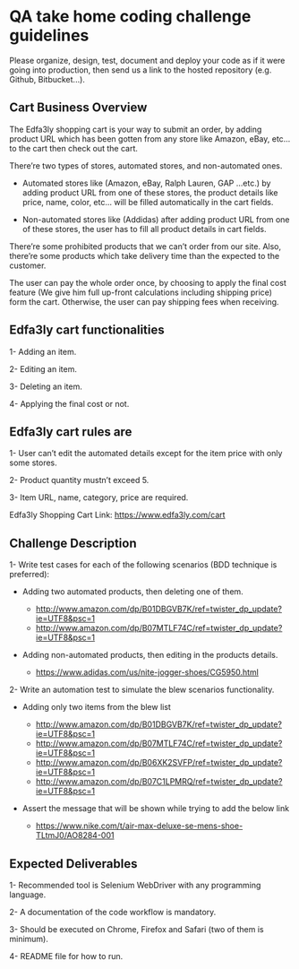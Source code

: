 QA take home coding challenge guidelines
===============================================

Please organize, design, test, document and deploy your code as if it were
going into production, then send us a link to the hosted repository (e.g.
Github, Bitbucket...).


Cart Business Overview
----------------------

The Edfa3ly shopping cart is your way to submit an order, by adding product URL which has been gotten from any store like Amazon, eBay, etc… to the cart then check out the cart.

There’re two types of stores, automated stores, and non-automated ones.
* Automated stores like (Amazon, eBay, Ralph Lauren, GAP …etc.) by adding product URL from one of these stores, the product details like price, name, color, etc… will be filled automatically in the cart fields.

* Non-automated stores like (Addidas) after adding product URL from one of these stores, the user has to fill all product details in cart fields.

There’re some prohibited products that we can’t order from our site. Also, there’re some products which take delivery time than the expected to the customer.

The user can pay the whole order once, by choosing to apply the final cost feature (We give him full up-front calculations including shipping price) form the cart. Otherwise, the user can pay shipping fees when receiving.


Edfa3ly cart functionalities
----------------------------

   1- Adding an item.
   
   2- Editing an item.
   
   3- Deleting an item.
   
   4- Applying the final cost or not.

Edfa3ly cart rules are
----------------------

   1- User can’t edit the automated details except for the item price with only some stores.
   
   2- Product quantity mustn’t exceed 5.
   
   3- Item URL, name, category, price are required.



Edfa3ly Shopping Cart Link: https://www.edfa3ly.com/cart


Challenge Description
----------------------

1- Write test cases for each of the following scenarios (BDD technique is preferred):

*  Adding two automated products, then deleting one of them.
    * http://www.amazon.com/dp/B01DBGVB7K/ref=twister_dp_update?ie=UTF8&psc=1
    * http://www.amazon.com/dp/B07MTLF74C/ref=twister_dp_update?ie=UTF8&psc=1
    
*  Adding non-automated products, then editing in the products details.
    * https://www.adidas.com/us/nite-jogger-shoes/CG5950.html

2- Write an automation test to simulate the blew scenarios functionality.

* Adding only two items from the blew list
    * http://www.amazon.com/dp/B01DBGVB7K/ref=twister_dp_update?ie=UTF8&psc=1
    * http://www.amazon.com/dp/B07MTLF74C/ref=twister_dp_update?ie=UTF8&psc=1
    * http://www.amazon.com/dp/B06XK2SVFP/ref=twister_dp_update?ie=UTF8&psc=1
    * http://www.amazon.com/dp/B07C1LPMRQ/ref=twister_dp_update?ie=UTF8&psc=1

* Assert the message that will be shown while trying to add the below link
    * https://www.nike.com/t/air-max-deluxe-se-mens-shoe-TLtmJ0/AO8284-001

  
Expected Deliverables
---------------------

1- Recommended tool is Selenium WebDriver with any programming language.

2- A documentation of the code workflow is mandatory.

3- Should be executed on Chrome, Firefox and Safari (two of them is minimum).

4- README file for how to run.
 